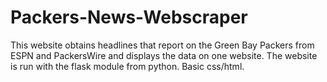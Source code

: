 # Packers-News-Webscraper
This website obtains headlines that report on the Green Bay Packers from ESPN and PackersWire and displays the data on one website. The website is run with the flask module from python. Basic css/html.
